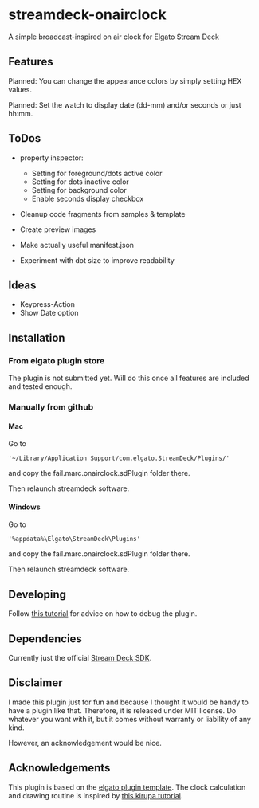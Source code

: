 # streamdeck-onairclock

A simple broadcast-inspired on air clock for Elgato Stream Deck

## Features

Planned: You can change the appearance colors by simply setting HEX values. 

Planned: Set the watch to display date (dd-mm) and/or seconds or just hh:mm.

## ToDos 

* property inspector:
  * Setting for foreground/dots active color
  * Setting for dots inactive color
  * Setting for background color
  * Enable seconds display checkbox

* Cleanup code fragments from samples & template
* Create preview images
* Make actually useful manifest.json
* Experiment with dot size to improve readability

## Ideas
* Keypress-Action
* Show Date option

## Installation

### From elgato plugin store

The plugin is not submitted yet. Will do this once all features are included and tested enough.

### Manually from github

#### Mac

Go to 

    '~/Library/Application Support/com.elgato.StreamDeck/Plugins/'

and copy the fail.marc.onairclock.sdPlugin folder there.

Then relaunch streamdeck software.

#### Windows 

Go to

    '%appdata%\Elgato\StreamDeck\Plugins'

and copy the fail.marc.onairclock.sdPlugin folder there.

Then relaunch streamdeck software.

## Developing

Follow [this tutorial](https://developer.elgato.com/documentation/stream-deck/sdk/create-your-own-plugin/) for advice on how to debug the plugin.

## Dependencies

Currently just the official [Stream Deck SDK](https://developer.elgato.com/documentation/stream-deck/sdk/overview/).

## Disclaimer

I made this plugin just for fun and because I thought it would be handy to have a plugin like that. Therefore, it is released under MIT license. Do whatever you want with it, but it comes without warranty or liability of any kind.

However, an acknowledgement would be nice.

## Acknowledgements

This plugin is based on the [elgato plugin template](https://github.com/elgatosf/streamdeck-plugintemplate).
The clock calculation and drawing routine is inspired by [this kirupa tutorial](https://www.kirupa.com/html5/create_an_analog_clock_using_the_canvas.htm).